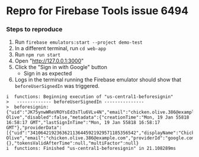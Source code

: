 # Repro for Firebase Tools issue 6494

### Steps to reproduce

1. Run `firebase emulators:start --project demo-test`
1. In a different terminal, run `cd web-app`
1. Run `npm run start`
1. Open "http://127.0.0.1:3000"
1. Click the "Sign in with Google" button
   - Sign in as expected
1. Logs in the terminal running the Firebase emulator should show that `beforeUserSignedIn` was triggered.
```shell
i  functions: Beginning execution of "us-central1-beforesignin"
>   ------------- beforeUserSignedIn --------------- 
>  beforesignin: {"uid":"JK75ynwWReVROYsEd3sTlu6VLv4N","email":"chicken.olive.386@example.com","emailVerified":true,"displayName":"Chicken Olive","disabled":false,"metadata":{"creationTime":"Mon, 19 Jan 55818 16:58:17 GMT","lastSignInTime":"Mon, 19 Jan 55818 16:58:17 GMT"},"providerData":[{"uid":"3410642192363621136445921929571185356542","displayName":"Chicken Olive","email":"chicken.olive.386@example.com","providerId":"google.com"}],"customClaims":{},"tokensValidAfterTime":null,"multiFactor":null}
i  functions: Finished "us-central1-beforesignin" in 21.108289ms
```